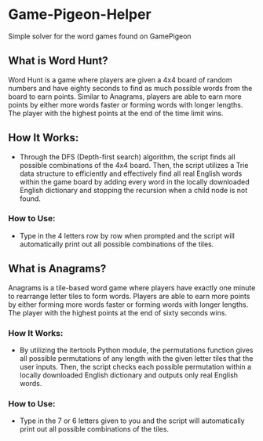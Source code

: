 # Game-Pigeon-Helper
Simple solver for the word games found on GamePigeon 

## What is Word Hunt?
Word Hunt is a game where players are given a 4x4 board of random numbers and have eighty seconds to find as much possible words from the board to earn points. Similar to Anagrams, players are able to earn more points by either more words faster or forming words with longer lengths. The player with the highest points at the end of the time limit wins. 

## How It Works:
- Through the DFS (Depth-first search) algorithm, the script finds all possible combinations of the 4x4 board. Then, the script utilizes a Trie data structure to efficiently and effectively find all real English words within the game board by adding every word in the locally downloaded English dictionary and stopping the recursion when a child node is not found.

### How to Use:
- Type in the 4 letters row by row when prompted and the script will automatically print out all possible combinations of the tiles. 

## What is Anagrams?
Anagrams is a tile-based word game where players have exactly one minute to rearrange letter tiles to form words. Players are able to earn more points by either forming more words faster or forming words with longer lengths. The player with the highest points at the end of sixty seconds wins.  

### How It Works:
- By utilizing the itertools Python module, the permutations function gives all possible permutations of any length with the given letter tiles that the user inputs. Then, the script checks each possible permutation within a locally downloaded English dictionary and outputs only real English words.

### How to Use:
- Type in the 7 or 6 letters given to you and the script will automatically print out all possible combinations of the tiles.

